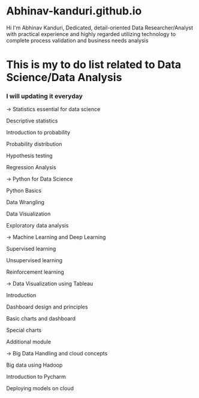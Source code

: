 # Abhinav-kanduri.github.io

Hi I'm Abhinav Kanduri, Dedicated, detail-oriented Data Researcher/Analyst with practical experience and highly regarded utilizing technology to complete process validation and business needs analysis


# This is my to do list related to Data Science/Data Analysis 
### I will updating it everyday



-> Statistics essential for data science


Descriptive statistics

Introduction to probability

Probability distribution

Hypothesis testing

Regression Analysis



-> Python for Data Science


Python Basics

Data Wrangling

Data Visualization

Exploratory data analysis



-> Machine Learning and Deep Learning


Supervised learning

Unsupervised learning

Reinforcement learning



-> Data Visualization using Tableau


Introduction

Dashboard design and principles

Basic charts and dashboard

Special charts



Additional module


-> Big Data Handling and cloud concepts


Big data using Hadoop

Introduction to Pycharm

Deploying models on cloud
